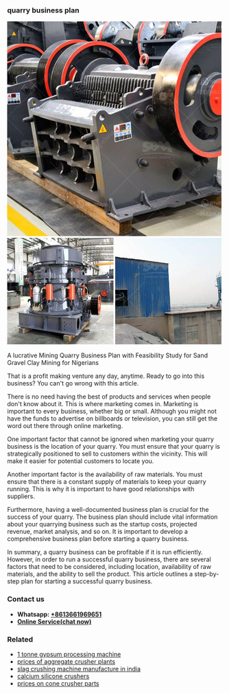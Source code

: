 <h3>quarry business plan</h3><img src='1704856941.jpg' alt=''><p>A lucrative Mining Quarry Business Plan with Feasibility Study for Sand Gravel Clay Mining for Nigerians</p><p>That is a profit making venture any day, anytime. Ready to go into this business? You can't go wrong with this article.</p><p>There is no need having the best of products and services when people don't know about it. This is where marketing comes in. Marketing is important to every business, whether big or small. Although you might not have the funds to advertise on billboards or television, you can still get the word out there through online marketing.</p><p>One important factor that cannot be ignored when marketing your quarry business is the location of your quarry. You must ensure that your quarry is strategically positioned to sell to customers within the vicinity. This will make it easier for potential customers to locate you.</p><p>Another important factor is the availability of raw materials. You must ensure that there is a constant supply of materials to keep your quarry running. This is why it is important to have good relationships with suppliers.</p><p>Furthermore, having a well-documented business plan is crucial for the success of your quarry. The business plan should include vital information about your quarrying business such as the startup costs, projected revenue, market analysis, and so on. It is important to develop a comprehensive business plan before starting a quarry business.</p><p>In summary, a quarry business can be profitable if it is run efficiently. However, in order to run a successful quarry business, there are several factors that need to be considered, including location, availability of raw materials, and the ability to sell the product. This article outlines a step-by-step plan for starting a successful quarry business.</p><h3>Contact us</h3><ul><li><strong>Whatsapp:&nbsp;<a href="https://wa.me/8613661969651">+8613661969651</a></strong></li><li><a href="https://swt.shibang-china.com/?git&amp;zhl&amp;quarry business plan"><strong>Online Service(chat now)</strong></a></li></ul><h3>Related</h3><ul><li><a href='1 tonne gypsum processing machine.md'>1 tonne gypsum processing machine</a></li><li><a href='prices of aggregate crusher plants.md'>prices of aggregate crusher plants</a></li><li><a href='slag crushing machine manufacture in india.md'>slag crushing machine manufacture in india</a></li><li><a href='calcium silicone crushers.md'>calcium silicone crushers</a></li><li><a href='prices on cone crusher parts.md'>prices on cone crusher parts</a></li></ul>